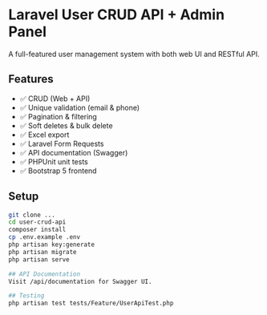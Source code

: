 # Laravel User CRUD API + Admin Panel

A full-featured user management system with both web UI and RESTful API.

## Features

- ✅ CRUD (Web + API)
- ✅ Unique validation (email & phone)
- ✅ Pagination & filtering
- ✅ Soft deletes & bulk delete
- ✅ Excel export
- ✅ Laravel Form Requests
- ✅ API documentation (Swagger)
- ✅ PHPUnit unit tests
- ✅ Bootstrap 5 frontend

## Setup

```bash
git clone ...
cd user-crud-api
composer install
cp .env.example .env
php artisan key:generate
php artisan migrate
php artisan serve

## API Documentation
Visit /api/documentation for Swagger UI.

## Testing
php artisan test tests/Feature/UserApiTest.php

